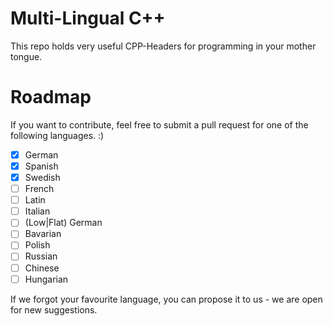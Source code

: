 # Multi-Lingual C++
This repo holds very useful CPP-Headers for programming in your mother tongue. 

# Roadmap

If you want to contribute, feel free to submit a pull request for one of the following languages. :)

- [x] German
- [x] Spanish
- [x] Swedish
- [ ] French
- [ ] Latin
- [ ] Italian
- [ ] (Low|Flat) German
- [ ] Bavarian
- [ ] Polish
- [ ] Russian
- [ ] Chinese
- [ ] Hungarian

If we forgot your favourite language, you can propose it to us - we are open for new suggestions.
